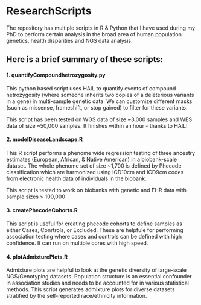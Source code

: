 # ResearchScripts
The repository has multiple scripts in R &amp; Python that I have used during my PhD to perform certain analysis in the broad area of human population genetics, health disparities and NGS data analysis.

## Here is a brief summary of these scripts:

#### 1.  quantifyCompoundhetrozygosity.py 
This python based script uses HAIL to quantify events of compound hetrozygosity (where someone inherits two copies of a deleterious variants in a gene) in multi-sample genetic data. We can customize different masks (such as missense, frameshift, or stop gained) to filter for these variants. 

This script has been tested on WGS data of size ~3,000 samples and WES data of size ~50,000 samples. It finishes within an hour - thanks to HAIL!

#### 2. modelDiseaseLandscape.R
This R script performs a phenome wide regression testing of three ancestry estimates (European, African, & Native American) in a biobank-scale dataset. The whole phenome set of size ~1,700 is defined by Phecode classification which are harmonized using ICD10cm and ICD9cm codes from electronic health data of individuals in the biobank. 

This script is tested to work on biobanks with genetic and EHR data with sample sizes > 100,000

#### 3. createPhecodeCohorts.R

This script is useful for creating phecode cohorts to define samples as either Cases, Conrtrols, or Excluded. These are helpfule for performing association testing where cases and controls can be defined with high confidence. It can run on multiple cores with high speed.

#### 4. plotAdmixturePlots.R

Admixture plots are helpful to look at the genetic diversity of large-scale NGS/Genotyping datasets. Population structure is an essential confounder in association studies and needs to be accounted for in various statistical methods. This script generates admixture plots for diverse datasets stratified by the self-reported race/ethnicity information.
